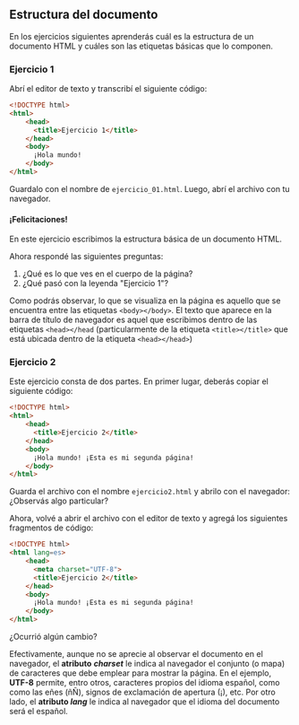 ## Estructura del documento
En los ejercicios siguientes aprenderás cuál es la estructura de un documento HTML y cuáles son las etiquetas básicas que lo componen.


### Ejercicio 1
Abrí el editor de texto y transcribí el siguiente código: 

```html
<!DOCTYPE html>
<html>
    <head>
      <title>Ejercicio 1</title>
    </head>
    <body>
      ¡Hola mundo!
    </body>
</html>
```

Guardalo con el nombre de `ejercicio_01.html`. Luego, abrí el archivo con tu navegador.

#### ¡Felicitaciones!
En este ejercicio escribimos la estructura básica de un documento HTML.

Ahora respondé las siguientes preguntas: 

1. ¿Qué es lo que ves en el cuerpo de la página? 
2. ¿Qué pasó con la leyenda "Ejercicio 1"?

Como podrás observar, lo que se visualiza en la página es aquello que se encuentra entre las etiquetas `<body></body>`. El texto que aparece en la barra de título de navegador es aquel que escribimos dentro de las etiquetas `<head></head` (particularmente de la etiqueta `<title></title>` que está ubicada dentro de la etiqueta `<head></head>`)

### Ejercicio 2 
Este ejercicio consta de dos partes. En primer lugar, deberás copiar el siguiente código: 

```html
<!DOCTYPE html>
<html>
    <head>
      <title>Ejercicio 2</title>
    </head>
    <body>
      ¡Hola mundo! ¡Esta es mi segunda página!
    </body>
</html>
```
Guarda el archivo con el nombre `ejercicio2.html` y abrilo con el navegador: ¿Observás algo particular? 

Ahora, volvé a abrir el archivo con el editor de texto y agregá los siguientes fragmentos de código: 

```html
<!DOCTYPE html>
<html lang=es>
    <head>
      <meta charset="UTF-8">
      <title>Ejercicio 2</title>
    </head>
    <body>
      ¡Hola mundo! ¡Esta es mi segunda página!
    </body>
</html>
```
¿Ocurrió algún cambio?

Efectivamente, aunque no se aprecie al observar el documento en el navegador, el **atributo** **_charset_** le indica al navegador el conjunto (o mapa) de caracteres que debe emplear para mostrar la página. En el ejemplo, **UTF-8** permite, entro otros, caracteres propios del idioma español, como como las eñes (ñÑ), signos de exclamación de apertura (¡), etc. Por otro lado, el **atributo _lang_** le indica al navegador que el idioma del documento será el español. 
